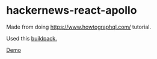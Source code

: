 # hackernews-react-apollo
Made from doing https://www.howtographql.com/ tutorial.

Used this [buildpack.](https://github.com/mars/create-react-app-buildpack)

[Demo](https://hackernews-react-apollo-aglurxvrri.now.sh/)